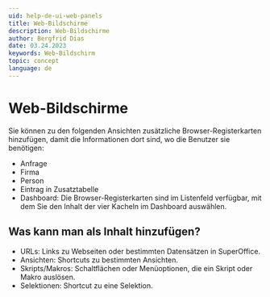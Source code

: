 ```yaml
---
uid: help-de-ui-web-panels
title: Web-Bildschirme
description: Web-Bildschirme
author: Bergfrid Dias
date: 03.24.2023
keywords: Web-Bildschirm
topic: concept
language: de
---
```


# Web-Bildschirme

Sie können zu den folgenden Ansichten zusätzliche Browser-Registerkarten hinzufügen, damit die Informationen dort sind, wo die Benutzer sie benötigen:

* Anfrage
* Firma
* Person
* Eintrag in Zusatztabelle
* Dashboard: Die Browser-Registerkarten sind im Listenfeld verfügbar, mit dem Sie den Inhalt der vier Kacheln im Dashboard auswählen.

## Was kann man als Inhalt hinzufügen?

* URLs: Links zu Webseiten oder bestimmten Datensätzen in SuperOffice.
* Ansichten: Shortcuts zu bestimmten Ansichten.
* Skripts/Makros: Schaltflächen oder Menüoptionen, die ein Skript oder Makro auslösen.
* Selektionen: Shortcut zu eine Selektion.

<!-- Referenced links -->

<!-- Referenced images -->
